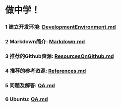 
# 做中学！

### 1 建立开发环境:  [DevelopmentEnvironment.md](https://github.com/PySEE/home/tree/S2018/guide/DevelopmentEnvironment.md) 

### 2 Markdown简介:  [Markdown.md](https://github.com/PySEE/home/tree/S2018/guide/Markdown.md) 

### 3 推荐的Github资源: [ResourcesOnGithub.md](https://github.com/PySEE/home/tree/S2018/guide/ResourcesOnGithub.md) 

### 4 推荐的参考资源: [References.md](https://github.com/PySEE/home/tree/S2018/guide/References.md) 

### 5 问题及解答: [QA.md](https://github.com/PySEE/home/tree/S2018/guide/QA.md) 

### 6 Ubuntu: [QA.md](https://github.com/PySEE/home/tree/S2018/guide/Ubuntu-Python-C.md) 